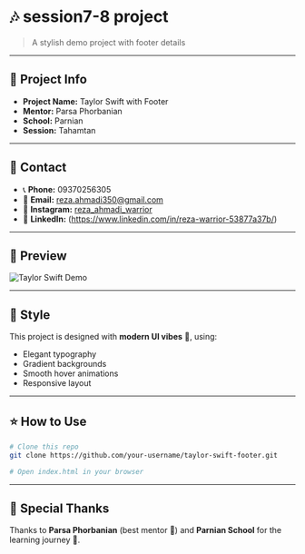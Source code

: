 # 🎶 session7-8 project

> A stylish demo project with footer details

---

## 📌 Project Info

* **Project Name:** Taylor Swift with Footer
* **Mentor:** Parsa Phorbanian
* **School:** Parnian
* **Session:** Tahamtan

---

## 📱 Contact

* 📞 **Phone:** 09370256305
* 📧 **Email:** [reza.ahmadi350@gmail.com](mailto:reza.ahmadi350@gmail.com)
* 📸 **Instagram:** [reza\_ahmadi\_warrior](https://www.instagram.com/reza_ahmadi_warrior)
* 💼 **LinkedIn:** (https://www.linkedin.com/in/reza-warrior-53877a37b/)

---

## 🚀 Preview

![Taylor Swift Demo](https://img.shields.io/badge/Demo-Live-green?style=for-the-badge)

---

## 🎨 Style

This project is designed with **modern UI vibes** 💎, using:

* Elegant typography
* Gradient backgrounds
* Smooth hover animations
* Responsive layout

---

## ⭐ How to Use

```bash
# Clone this repo
git clone https://github.com/your-username/taylor-swift-footer.git

# Open index.html in your browser
```

---

## 💖 Special Thanks

Thanks to **Parsa Phorbanian** (best mentor 🎯) and **Parnian School** for the learning journey 🚀.
